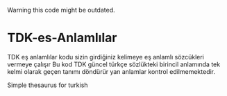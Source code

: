 Warning this code might be outdated.

# TDK-es-Anlamlılar

TDK eş anlamlılar kodu sizin girdiğiniz kelimeye eş anlamlı sözcükleri vermeye çalışır
Bu kod TDK güncel türkçe sözlükteki birincil anlamında tek kelmi olarak geçen tanımı döndürür
yan anlamlar kontrol edilmemektedir.

Simple thesaurus for turkish
